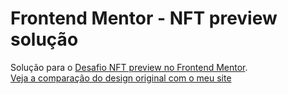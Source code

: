 # Frontend Mentor - NFT preview solução

Solução para o [Desafio NFT preview no Frontend Mentor](https://www.frontendmentor.io/challenges/nft-preview-card-component-SbdUL_w0U).  
[Veja a comparação do design original com o meu site](https://igorferreiramoraes.github.io/portfolio/)
